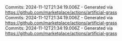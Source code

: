 Commits: 2024-11-12T21:34:19.006Z - Generated via https://github.com/marketplace/actions/artificial-grass
<br>
Commits: 2024-11-12T21:34:19.006Z - Generated via https://github.com/marketplace/actions/artificial-grass
<br>
Commits: 2024-11-12T21:34:19.006Z - Generated via https://github.com/marketplace/actions/artificial-grass
<br>

